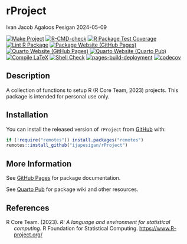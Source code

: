 rProject
================
Ivan Jacob Agaloos Pesigan
2024-05-09

<!-- README.md is generated from .setup/readme/README.Rmd. Please edit that file -->
<!-- badges: start -->

[![Make
Project](https://github.com/ijapesigan/rProject/actions/workflows/make.yml/badge.svg)](https://github.com/ijapesigan/rProject/actions/workflows/make.yml)
[![R-CMD-check](https://github.com/ijapesigan/rProject/actions/workflows/check-full.yml/badge.svg)](https://github.com/ijapesigan/rProject/actions/workflows/check-full.yml)
[![R Package Test
Coverage](https://github.com/ijapesigan/rProject/actions/workflows/test-coverage.yml/badge.svg)](https://github.com/ijapesigan/rProject/actions/workflows/test-coverage.yml)
[![Lint R
Package](https://github.com/ijapesigan/rProject/actions/workflows/lint.yml/badge.svg)](https://github.com/ijapesigan/rProject/actions/workflows/lint.yml)
[![Package Website (GitHub
Pages)](https://github.com/ijapesigan/rProject/actions/workflows/pkgdown-gh-pages.yml/badge.svg)](https://github.com/ijapesigan/rProject/actions/workflows/pkgdown-gh-pages.yml)
[![Quarto Website (GitHub
Pages)](https://github.com/ijapesigan/rProject/actions/workflows/quarto-gh-pages.yml/badge.svg)](https://github.com/ijapesigan/rProject/actions/workflows/quarto-gh-pages.yml)
[![Quarto Website (Quarto
Pub)](https://github.com/ijapesigan/rProject/actions/workflows/quarto-quarto-pub.yml/badge.svg)](https://github.com/ijapesigan/rProject/actions/workflows/quarto-quarto-pub.yml)
[![Compile
LaTeX](https://github.com/ijapesigan/rProject/actions/workflows/latex.yml/badge.svg)](https://github.com/ijapesigan/rProject/actions/workflows/latex.yml)
[![Shell
Check](https://github.com/ijapesigan/rProject/actions/workflows/shellcheck.yml/badge.svg)](https://github.com/ijapesigan/rProject/actions/workflows/shellcheck.yml)
[![pages-build-deployment](https://github.com/ijapesigan/rProject/actions/workflows/pages/pages-build-deployment/badge.svg)](https://github.com/ijapesigan/rProject/actions/workflows/pages/pages-build-deployment)
[![codecov](https://codecov.io/gh/ijapesigan/rProject/branch/main/graph/badge.svg?token=KVLUET3DJ6)](https://codecov.io/gh/ijapesigan/rProject)
<!-- badges: end -->

## Description

A collection of functions to setup R (R Core Team, 2023) projects. This
package is intended for personal use only.

## Installation

You can install the released version of `rProject` from
[GitHub](https://github.com/ijapesigan/rProject) with:

``` r
if (!require("remotes")) install.packages("remotes")
remotes::install_github("ijapesigan/rProject")
```

## More Information

See [GitHub Pages](https://ijapesigan.github.io/rProject) for package
documentation.

See [Quarto Pub](https://ijapesigan.quarto.pub/rproject) for package
wiki and other resources.

## References

<div id="refs" class="references csl-bib-body hanging-indent"
entry-spacing="0" line-spacing="2">

<div id="ref-RCoreTeam-2023" class="csl-entry">

R Core Team. (2023). *R: A language and environment for statistical
computing*. R Foundation for Statistical Computing.
<https://www.R-project.org/>

</div>

</div>
